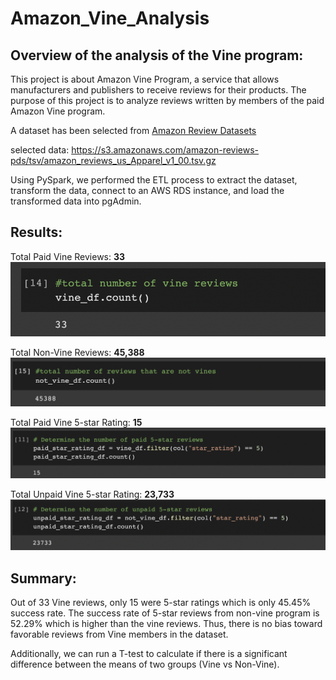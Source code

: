 # Amazon_Vine_Analysis

##   Overview of the analysis of the Vine program:

This project is about Amazon Vine Program, a service that allows manufacturers and publishers to receive reviews for their products. The purpose of this project is to analyze reviews written by members of the paid Amazon Vine program.

A dataset has been selected from [Amazon Review Datasets](https://s3.amazonaws.com/amazon-reviews-pds/tsv/index.txt)

selected data: https://s3.amazonaws.com/amazon-reviews-pds/tsv/amazon_reviews_us_Apparel_v1_00.tsv.gz

Using PySpark, we performed the ETL process to extract the dataset, transform the data, connect to an AWS RDS instance, and load the transformed data into pgAdmin.

## Results:

Total Paid Vine Reviews: **33**
![Vines Reviews](https://raw.githubusercontent.com/Mishabatoon/Amazon_Vine_Analysis/main/screenshots/Number%20of%20Vine%20Reviews.png)

Total Non-Vine Reviews: **45,388**
![enter image description here](https://raw.githubusercontent.com/Mishabatoon/Amazon_Vine_Analysis/main/screenshots/Non-vine%20reviews.png)

Total Paid Vine 5-star Rating: **15**
![Paid5star](https://raw.githubusercontent.com/Mishabatoon/Amazon_Vine_Analysis/main/screenshots/Paid%205_Star%20rating.png)

Total Unpaid Vine 5-star Rating: **23,733**
![unpaid5star](https://raw.githubusercontent.com/Mishabatoon/Amazon_Vine_Analysis/main/screenshots/Unpaid%205%20star%20rating.png)



## Summary:

Out of 33 Vine reviews, only 15 were 5-star ratings which is only 45.45% success rate. The success rate of 5-star reviews from non-vine program is 52.29% which is higher than the vine reviews. Thus, there is no bias toward favorable reviews from Vine members in the dataset.

Additionally, we can run a T-test to calculate if there is a significant difference between the means of two groups (Vine vs Non-Vine).
